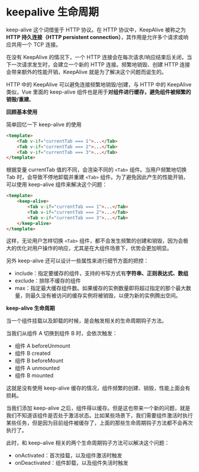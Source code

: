 # keepalive 生命周期

keep-alive 这个词借鉴于 HTTP 协议。在 HTTP 协议中，KeepAlive 被称之为 **HTTP 持久连接（HTTP persistent connection）**，其作用是允许多个请求或响应共用一个 TCP 连接。

在没有 KeepAlive 的情况下，一个 HTTP 连接会在每次请求/响应结束后关闭，当下一次请求发生时，会建立一个新的 HTTP 连接。频繁地销毁、创建 HTTP 连接会带来额外的性能开销，KeepAlive 就是为了解决这个问题而诞生的。

HTTP 中的 KeepAlive 可以避免连接频繁地销毁/创建，与 HTTP 中的 KeepAlive 类似，Vue 里面的 keep-alive 组件也是用于**对组件进行缓存，避免组件被频繁的销毁/重建**。

**回顾基本使用**

简单回忆一下 keep-alive 的使用

```html
<template>
    <Tab v-if="currentTab === 1">...</Tab>
    <Tab v-if="currentTab === 2">...</Tab>
    <Tab v-if="currentTab === 3">...</Tab>
</template>
```

根据变量 currentTab 值的不同，会渲染不同的 `<Tab>` 组件。当用户频繁地切换 Tab 时，会导致不停地卸载并重建 `<Tab>` 组件。为了避免因此产生的性能开销，可以使用 keep-alive 组件来解决这个问题：

```html
<template>
    <keep-alive>
        <Tab v-if="currentTab === 1">...</Tab>
        <Tab v-if="currentTab === 2">...</Tab>
        <Tab v-if="currentTab === 3">...</Tab>
    </keep-alive>
</template>
```

这样，无论用户怎样切换 `<Tab>` 组件，都不会发生频繁的创建和销毁，因为会极大的优化对用户操作的响应，尤其是在大组件场景下，优势会更加明显。

另外 keep-alive 还可以设计一些属性来进行细节方面的把控：

-   include：指定要缓存的组件，支持的书写方式有**字符串、正则表达式、数组**
-   exclude：排除不缓存的组件
-   max：指定最大缓存组件数。如果缓存的实例数量即将超过指定的那个最大数量，则最久没有被访问的缓存实例将被销毁，以便为新的实例腾出空间。

**keep-alive 生命周期**

当一个组件挂载以及卸载的时候，是会触发相关的生命周期钩子方法。

当我们从组件 A 切换到组件 B 时，会依次触发：

-   组件 A beforeUnmount
-   组件 B created
-   组件 B beforeMount
-   组件 A unmounted
-   组件 B mounted

这就是没有使用 keep-alive 缓存的情况，组件频繁的创建、销毁，性能上面会有损耗。

当我们添加 keep-alive 之后，组件得以缓存。但是这也带来一个新的问题，就是我们不知道该组件是否处于激活状态。比如某些场景下，我们需要组件激活时执行某些任务，但是因为目前组件被缓存了，上面的那些生命周期钩子方法都不会再次执行了。

此时，和 keep-alive 相关的两个生命周期钩子方法可以解决这个问题：

-   onActivated：首次挂载，以及组件激活时触发
-   onDeactivated：组件卸载，以及组件失活时触发
